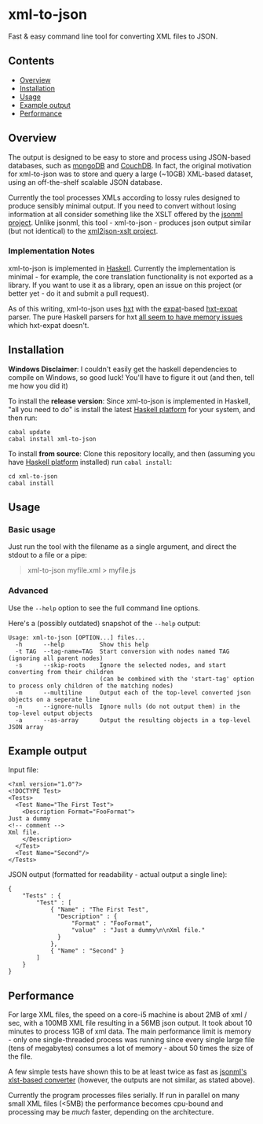 # xml-to-json

Fast & easy command line tool for converting XML files to JSON.


## Contents
* [Overview](#overview)
* [Installation](#installation)
* [Usage](#usage)
* [Example output](#example-output)
* [Performance](#performance)


## Overview

The output is designed to be easy to store and process using JSON-based databases, such as [mongoDB](http://www.mongodb.org/) and [CouchDB](http://couchdb.apache.org/). In fact, the original motivation for xml-to-json was to store and query a large (~10GB) XML-based dataset, using an off-the-shelf scalable JSON database.

Currently the tool processes XMLs according to lossy rules designed to produce sensibly minimal output. If you need to convert without losing information at all consider something like the XSLT offered by the [jsonml project](http://www.jsonml.org/). Unlike jsonml, this tool - xml-to-json - produces json output similar (but not identical) to the [xml2json-xslt project](http://code.google.com/p/xml2json-xslt/).

### Implementation Notes

xml-to-json is implemented in [Haskell](http://www.haskell.org). Currently the implementation is minimal - for example, the core translation functionality is not exported as a library. If you want to use it as a library, open an issue on this project (or better yet - do it and submit a pull request).

As of this writing, xml-to-json uses [hxt](http://hackage.haskell.org/package/hxt) with the [expat](http://expat.sourceforge.net/)-based [hxt-expat](http://hackage.haskell.org/package/hxt-expat) parser. The pure Haskell parsers for hxt [all seem to have memory issues](http://stackoverflow.com/q/2292729/562906) which hxt-expat doesn't.

## Installation

**Windows Disclaimer**: I couldn't easily get the haskell dependencies to compile on Windows, so good luck! You'll have to figure it out (and then, tell me how you did it)

To install the **release version**: Since xml-to-json is implemented in Haskell, "all you need to do" is install the latest [Haskell platform](http://www.haskell.org/platform/) for your system, and then run:

```
cabal update
cabal install xml-to-json
```

To install **from source**: Clone this repository locally, and then (assuming you have [Haskell platform](http://www.haskell.org/platform/) installed) run `cabal install`:

```
cd xml-to-json
cabal install
```

## Usage

### Basic usage

Just run the tool with the filename as a single argument, and direct the stdout to a file or a pipe:

> xml-to-json myfile.xml > myfile.js


### Advanced

Use the `--help` option to see the full command line options.

Here's a (possibly outdated) snapshot of the `--help` output:

```
Usage: xml-to-json [OPTION...] files...
  -h      --help          Show this help
  -t TAG  --tag-name=TAG  Start conversion with nodes named TAG (ignoring all parent nodes)
  -s      --skip-roots    Ignore the selected nodes, and start converting from their children
                          (can be combined with the 'start-tag' option to process only children of the matching nodes)
  -m      --multiline     Output each of the top-level converted json objects on a seperate line
  -n      --ignore-nulls  Ignore nulls (do not output them) in the top-level output objects
  -a      --as-array      Output the resulting objects in a top-level JSON array
```

## Example output

Input file:

```
<?xml version="1.0"?>
<!DOCTYPE Test>
<Tests>
  <Test Name="The First Test">
    <Description Format="FooFormat">
Just a dummy
<!-- comment -->
Xml file.
    </Description>
  </Test>
  <Test Name="Second"/>
</Tests>
```

JSON output (formatted for readability - actual output a single line):

```
{
	"Tests" : { 
		"Test" : [
			{ "Name" : "The First Test", 
			  "Description" : {
				  "Format" : "FooFormat",
				  "value"  : "Just a dummy\n\nXml file."
              }
			},
			{ "Name" : "Second" }
		]
	}
}
```





## Performance

For large XML files, the speed on a core-i5 machine is about 2MB of xml / sec, with a 100MB XML file resulting in a 56MB json output. It took about 10 minutes to process 1GB of xml data. The main performance limit is memory - only one single-threaded process was running since every single large file (tens of megabytes) consumes a lot of memory - about 50 times the size of the file.

A few simple tests have shown this to be at least twice as fast as [jsonml's xlst-based converter](http://www.jsonml.org/xml/) (however, the outputs are not similar, as stated above).

Currently the program processes files serially. If run in parallel on many small XML files (<5MB) the performance becomes cpu-bound and processing may be *much* faster, depending on the architecture.

